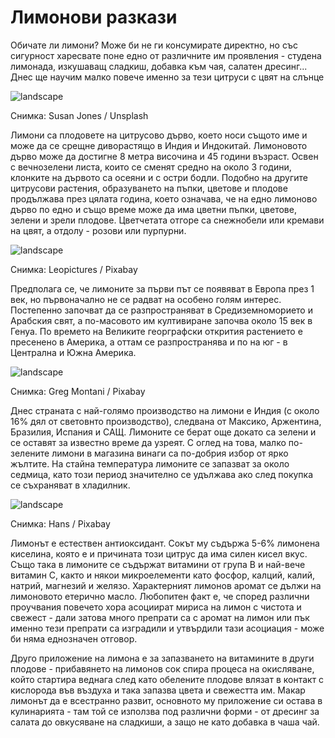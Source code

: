 # Лимонови разкази

Обичате ли лимони? Може би не ги консумирате директно, но със сигурност харесвате поне едно от различните им проявления - студена лимонада, изкушаващ сладкиш, добавка към чая, салатен дресинг... Днес ще научим малко повече именно за тези цитруси с цвят на слънце

![landscape](https://images.unsplash.com/photo-1624989756178-4a906c924420?q=80&w=1530&auto=format&fit=crop&ixlib=rb-4.0.3&ixid=M3wxMjA3fDB8MHxwaG90by1wYWdlfHx8fGVufDB8fHx8fA%3D%3D)
 
<p class='caption'>Снимка: Susan Jones / Unsplash<p>

Лимони са плодовете на цитрусово дърво, което носи същото име и може да се срещне диворастящо в Индия и Индокитай. Лимоновото дърво може да достигне 8 метра височина и 45 години възраст. Освен с вечнозелени листа, които се сменят средно на около 3 години, клонките на дървото са осеяни и с остри бодли. Подобно на другите цитрусови растения, образуването на пъпки, цветове и плодове продължава през цялата година, което означава, че на едно лимоново дърво по едно и също време може да има цветни пъпки, цветове, зелени и зрели плодове. Цветчетата отгоре са снежнобели или кремави на цвят, а отдолу - розови или пурпурни.

![landscape](https://cdn.pixabay.com/photo/2016/04/17/14/28/lemon-blossom-1334788_1280.jpg)

<p class='caption'>Снимка:  Leopictures / Pixabay<p>

Предполага се, че лимоните за първи път се появяват в Европа през 1 век, но първоначално не се радват на особено голям интерес. Постепенно започват да се разпространяват в Средиземноморието и Арабския свят, а по-масовото им култивиране започва около 15 век в Генуа. По времето на Великите георграфски открития растението е пресенено в Америка, а оттам се разпространява и по на юг - в Централна и Южна Америка.

![landscape](https://cdn.pixabay.com/photo/2015/07/20/01/00/lemon-852244_960_720.jpg)

<p class='caption'>Снимка: Greg Montani / Pixabay<p>

Днес страната с най-голямо производство на лимони е Индия (с около 16% дял от световнто производство), следвана от Максико, Аржентина, Бразилия, Испания и САЩ. Лимоните се берат още докато са зелени и се оставят за известно време да узреят. С оглед на това, малко по-зелените лимони в магазина винаги са по-добрия избор от ярко жълтите. На стайна температура лимоните се запазват за около седмица, като този период значително се удължава ако след покупка се съхраняват в хладилник.

![landscape](https://cdn.pixabay.com/photo/2016/01/02/01/49/lemon-1117568_1280.jpg)

<p class='caption'>Снимка: Hans / Pixabay<p>

Лимонът е естествен антиоксидант. Сокът му съдържа 5-6% лимонена киселина, която е и причината този цитрус да има силен кисел вкус. Също така в лимоните се съдържат витамини от група В и най-вече витамин С, както и някои микроелементи като фосфор, калций, калий, натрий, магнезий и желязо. Характерният лимонов аромат се дължи на лимоновото етерично масло. Любопитен факт е, че според различни проучвания повечето хора асоциират мириса на лимон с чистота и свежест - дали затова много препрати са с аромат на лимон или пък именно тези препрати са изградили и утвърдили тази асоциация - може би няма еднозначен отговор.

Друго приложение на лимона е за запазването на витамините в други плодове - прибавянето на лимонов сок спира процеса на окисляване, който стартира веднага след като обелените плодове влязат в контакт с кислорода във въздуха и така запазва цвета и свежестта им. Макар лимонът да е всестранно развит, основното му приложение си остава в кулинарията - там той се използва под различни форми - от дресинг за салата до овкусяване на сладкиши, а защо не като добавка в чаша чай.